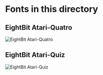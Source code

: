 # Fonts in this directory

## EightBit Atari-Quatro
![EightBit Atari-Quatro](https://github.com/ChoccyHobNob/EightBit-Atari-Fonts/raw/master/Q/EightBit%20Atari-Quatro-sample.png)

## EightBit Atari-Quiz
![EightBit Atari-Quiz](https://github.com/ChoccyHobNob/EightBit-Atari-Fonts/raw/master/Q/EightBit%20Atari-Quiz-sample.png)

